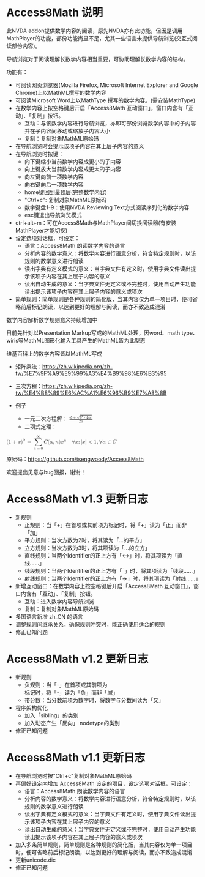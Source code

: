 # Access8Math 说明

此NVDA addon提供数学内容的阅读，原先NVDA亦有此功能，但因是调用MathPlayer的功能，部份功能尚显不足，尤其一些语言未提供导航浏览(交互式阅读部份内容)。

导航浏览对于阅读理解长数学内容相当重要，可协助理解长数学内容的结构。

功能有：

*	可阅读网页浏览器(Mozilla Firefox, Microsoft Internet Explorer and Google Chrome)上以MathML撰写的数学内容
*	可阅读Microsoft Word上以MathType 撰写的数学内容。(需安装MathType)
*	在数学内容上按空格键后开启「Access8Math 互动窗口」，窗口内含有「互动」、「复制」按钮。
	*	互动：与该数学内容进行导航浏览，亦即可部份浏览数学内容中的子内容并在子内容间移动或缩放子内容大小
	*	复制：复制对象MathML原始码
*	在导航浏览时会提示该项子内容在其上层子内容的意义
*	在导航浏览时按键：
	*	向下键缩小当前数学内容成更小的子内容
	*	向上键放大当前数学内容成更大的子内容
	*	向左键向前一项数学内容
	*	向右键向后一项数学内容
	*	home键回到最顶层(完整数学内容)
	*	"Ctrl+c": 复制对象MathML原始码
	*	数字键盘1-9：使用NVDA Reviewing Text方式阅读序列化的数学内容
	*	esc键退出导航浏览模式
*	ctrl+alt+m：可在Access8Math与MathPlayer间切换阅读器(有安装MathPlayer才能切换)
*	设定选项对话框，可设定：
	*	语言：Access8Math 朗读数学内容的语言
	*	分析内容的数学意义：将数学内容进行语意分析，符合特定规则时，以该规则的数学意义进行朗读
	*	读出字典有定义模式的意义：当字典文件有定义时，使用字典文件读出提示该项子内容在其上层子内容的意义
	*	读出自动生成的意义：当字典文件无定义或不完整时，使用自动产生功能读出提示该项子内容在其上层子内容的意义或项次
*	简单规则：简单规则是各种规则的简化版，当其内容仅为单一项目时，便可省略前后标记朗读，以达到更好的理解与阅读，而亦不致造成混淆

数学内容解析数学规则意义持续增加中

目前先针对以Presentation Markup写成的MathML处理，因word、math type、wiris等MathML图形化输入工具产生的MathML皆为此型态

维基百科上的数学内容皆以MathML写成

*	矩阵乘法：https://zh.wikipedia.org/zh-tw/%E7%9F%A9%E9%99%A3%E4%B9%98%E6%B3%95
*	三次方程：https://zh.wikipedia.org/zh-tw/%E4%B8%89%E6%AC%A1%E6%96%B9%E7%A8%8B

*	例子
	*	一元二次方程解：
<math xmlns="http://www.w3.org/1998/Math/MathML"><mfrac><mrow><mo>-</mo><mi>b</mi><mo>&#xB1;</mo><msqrt><msup><mi>b</mi><mn>2</mn></msup><mo>-</mo><mn>4</mn><mi>a</mi><mi>c</mi></msqrt></mrow><mrow><mn>2</mn><mi>a</mi></mrow></mfrac></math>
	*	二项式定理：
<math xml:lang="zh_TW">
  <semantics>
    <mrow class="MJX-TeXAtom-ORD">
      <mstyle displaystyle="true" scriptlevel="0">
        <mo stretchy="false">(</mo>
        <mn>1</mn>
        <mo>+</mo>
        <mi>x</mi>
        <msup>
          <mo stretchy="false">)</mo>
          <mrow class="MJX-TeXAtom-ORD">
            <mi>α<!-- α --></mi>
          </mrow>
        </msup>
        <mo>=</mo>
        <munderover>
          <mo>∑<!-- ∑ --></mo>
          <mrow class="MJX-TeXAtom-ORD">
            <mi>n</mi>
            <mo>=</mo>
            <mn>0</mn>
          </mrow>
          <mrow class="MJX-TeXAtom-ORD">
            <mi mathvariant="normal">∞<!-- ∞ --></mi>
          </mrow>
        </munderover>
        <mi>C</mi>
        <mo stretchy="false">(</mo>
        <mi>α<!-- α --></mi>
        <mo>,</mo>
        <mi>n</mi>
        <mo stretchy="false">)</mo>
        <msup>
          <mi>x</mi>
          <mrow class="MJX-TeXAtom-ORD">
            <mi>n</mi>
          </mrow>
        </msup>
        <mspace width="1em"></mspace>
        <mi mathvariant="normal">∀<!-- ∀ --></mi>
        <mi>x</mi>
        <mo>:</mo>
        <mrow>
          <mo>|</mo>
          <mi>x</mi>
          <mo>|</mo>
        </mrow>
        <mo>&lt;</mo>
        <mn>1</mn>
        <mo>,</mo>
        <mi mathvariant="normal">∀<!-- ∀ --></mi>
        <mi>α<!-- α --></mi>
        <mo>∈<!-- ∈ --></mo>
        <mrow class="MJX-TeXAtom-ORD">
          <mi mathvariant="double-struck">C</mi>
        </mrow>
      </mstyle>
    </mrow>
    <annotation encoding="application/x-tex">{\displaystyle (1+x)^{\alpha }=\sum _{n=0}^{\infty }C(\alpha ,n)x^{n}\quad \forall x:\left|x\right|&lt;1,\forall \alpha \in \mathbb {C} }</annotation>
  </semantics>
</math>

原始码：https://github.com/tsengwoody/Access8Math

欢迎提出见意与bug回报，谢谢！

# Access8Math v1.3 更新日志

*	新规则
	*	正规则：当「+」在首项或其前项为<mo></mo>标记时，将「+」读为「正」而非「加」
	*	平方规则：当次方数为2时，将其读为「…的平方」
	*	立方规则：当次方数为3时，将其项读为「…的立方」
	*	直线规则：当两个Identifier的正上方有「↔」时，将其项读为「直线……」
	*	线段规则：当两个Identifier的正上方有「¯」时，将其项读为「线段……」
	*	射线规则：当两个Identifier的正上方有「→」时，将其项读为「射线……」
*	新增互动窗口：在数学内容上按空格键后开启「Access8Math 互动窗口」，窗口内含有「互动」、「复制」按钮。
	*	互动：进入数学内容导航浏览
	*	复制：复制对象MathML原始码
*	多国语言新增 zh_CN 的语言
*	调整规则间继承关系，确保规则冲突时，能正确使用适合的规则
*	修正已知问题

# Access8Math v1.2 更新日志

*	新规则
	*	负规则：当「-」在首项或其前项为<mo></mo>标记时，将「-」读为「负」而非「减」
	*	带分数：当分数前项为数字时，将数字与分数间读为「又」
*	程序架构优化
	*	加入「sibling」的类别
	*	加入动态产生「反向」 nodetype的类别
*	修正已知问题

# Access8Math v1.1 更新日志

*	在导航浏览时按"Ctrl+c"复制对象MathML原始码
*	再偏好设定内增加 Access8Math 设定的项目，设定选项对话框，可设定：
	*	语言：Access8Math 朗读数学内容的语言
	*	分析内容的数学意义：将数学内容进行语意分析，符合特定规则时，以该规则的数学意义进行朗读
	*	读出字典有定义模式的意义：当字典文件有定义时，使用字典文件读出提示该项子内容在其上层子内容的意义
	*	读出自动生成的意义：当字典文件无定义或不完整时，使用自动产生功能读出提示该项子内容在其上层子内容的意义或项次
*	加入多条简单规则，简单规则是各种规则的简化版，当其内容仅为单一项目时，便可省略前后标记朗读，以达到更好的理解与阅读，而亦不致造成混淆
*	更新unicode.dic
*	修正已知问题
